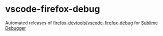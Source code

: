 # vscode-firefox-debug
Automated releases of [firefox-devtools/vscode-firefox-debug](https://github.com/firefox-devtools/vscode-firefox-debug) for [Sublime Debugger](https://github.com/daveleroy/SublimeDebugger)
